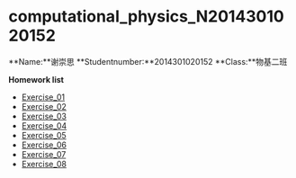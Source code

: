 # computational_physics_N2014301020152

**Name:**谢崇思    **Studentnumber:**2014301020152     **Class:**物基二班

**Homework list**

 - [Exercise_01](https://github.com/Jones233/computational_physics_N2014301020152/blob/master/Exercise_01)
 - [Exercise_02](https://github.com/Jones233/computational_physics_N2014301020152/blob/master/Exercise_02)
 - [Exercise_03](https://github.com/Jones233/computational_physics_N2014301020152/blob/master/Exercise_03)
 - [Exercise_04](https://github.com/Jones233/computational_physics_N2014301020152/blob/master/Exercise_04)
 - [Exercise_05](https://github.com/Jones233/computational_physics_N2014301020152/blob/master/Exercise_05)
 - [Exercise_06](https://github.com/Jones233/computational_physics_N2014301020152/blob/master/Exercise_06)
 - [Exercise_07](https://github.com/Jones233/computational_physics_N2014301020152/blob/master/Exercise_07)
 - [Exercise_08](https://github.com/Jones233/computational_physics_N2014301020152/blob/master/Exercise_08)
